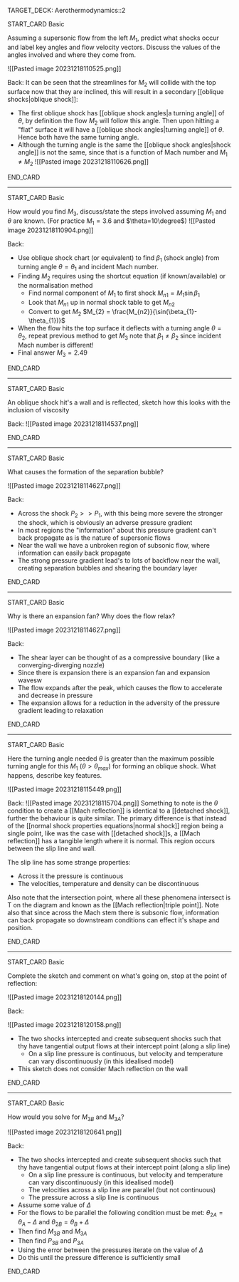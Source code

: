TARGET_DECK: Aerothermodynamics::2



START_CARD
Basic

Assuming a supersonic flow from the left $M_{1}$, predict what shocks occur and label key angles and flow velocity vectors. Discuss the values of the angles involved and where they come from.

![[Pasted image 20231218110525.png]]

Back: 
It can be seen that the streamlines for $M_{2}$ will collide with the top surface now that they are inclined, this will result in a secondary [[oblique shocks|oblique shock]]:
- The first oblique shock has [[oblique shock angles|a turning angle]] of $\theta$, by definition the flow $M_{2}$ will follow this angle. Then upon hitting a "flat" surface it will have a [[oblique shock angles|turning angle]] of $\theta$. Hence both have the same turning angle.
- Although the turning angle is the same the [[oblique shock angles|shock angle]] is not the same, since that is a function of Mach number and $M_{1}\neq M_{2}$
![[Pasted image 20231218110626.png]]

END_CARD


--------

START_CARD
Basic

How would you find $M_{3}$, discuss/state the steps involved assuming $M_{1}$ and $\theta$ are known. (For practice $M_{1} = 3.6$ and $\theta=10\degree$)
![[Pasted image 20231218110904.png]]

Back: 
- Use oblique shock chart (or equivalent) to find $\beta_{1}$ (shock angle) from turning angle $\theta=\theta_{1}$ and incident Mach number.
- Finding $M_{2}$ requires using the shortcut equation (if known/available) or the normalisation method
	- Find normal component of $M_{1}$ to first shock $M_{n1} = M_{1} \sin \beta_{1}$
	- Look that $M_{n1}$ up in normal shock table to get $M_{n2}$
	- Convert to get $M_{2}$ $M_{2} = \frac{M_{n2}}{\sin(\beta_{1}-\theta_{1})}$
- When the flow hits the top surface it deflects with a turning angle $\theta=\theta_{2}$, repeat previous method to get $M_{3}$ note that $\beta_{1}\neq \beta_{2}$ since incident Mach number is different!
- Final answer $M_{3}=2.49$

END_CARD


--------

START_CARD
Basic

An oblique shock hit's a wall and is reflected, sketch how this looks with the inclusion of viscosity

Back: 
![[Pasted image 20231218114537.png]]

END_CARD


--------

START_CARD
Basic

What causes the formation of the separation bubble?

![[Pasted image 20231218114627.png]]

Back: 
- Across the shock $P_{2}>>P_{1}$, with this being more severe the stronger the shock, which is obviously an adverse pressure gradient
- In most regions the "information" about this pressure gradient can't back propagate as is the nature of supersonic flows
- Near the wall we have a unbroken region of subsonic flow, where information can easily back propagate
- The strong pressure gradient lead's to lots of backflow near the wall, creating separation bubbles and shearing the boundary layer

END_CARD



--------

START_CARD
Basic

Why is there an expansion fan? Why does the flow relax?

![[Pasted image 20231218114627.png]]

Back: 
- The shear layer can be thought of as a compressive boundary (like a converging-diverging nozzle)
- Since there is expansion there is an expansion fan and expansion wavesw
- The flow expands after the peak, which causes the flow to accelerate and decrease in pressure
- The expansion allows for a reduction in the adversity of the pressure gradient leading to relaxation

END_CARD


--------

START_CARD
Basic

Here the turning angle needed $\theta$ is greater than the maximum possible turning angle for this $M_{1}$ ($\theta>\theta_{max}$) for forming an oblique shock. What happens, describe key features.

![[Pasted image 20231218115449.png]]

Back: 
![[Pasted image 20231218115704.png]]
Something to note is the $\theta$ condition to create a [[Mach reflection]] is identical to a [[detached shock]], further the behaviour is quite similar. The primary difference is that instead of the [[normal shock properties equations|normal shock]] region being a single point, like was the case with [[detached shock]]s, a [[Mach reflection]] has a tangible length where it is normal. This region occurs between the slip line and wall.

The slip line has some strange properties:
- Across it the pressure is continuous
- The velocities, temperature and density can be discontinuous

Also note that the intersection point, where all these phenomena intersect is T on the diagram and known as the [[Mach reflection|triple point]]. Note also that since across the Mach stem there is subsonic flow, information can back propagate so downstream conditions can effect it's shape and position.

END_CARD



--------

START_CARD
Basic

Complete the sketch and comment on what's going on, stop at the point of reflection:

![[Pasted image 20231218120144.png]]

Back: 

![[Pasted image 20231218120158.png]]
- The two shocks intercepted and create subsequent shocks such that thy have tangential output flows at their intercept point (along a slip line)
	- On a slip line pressure is continuous, but velocity and temperature can vary discontinuously (in this idealised model)
- This sketch does not consider Mach reflection on the wall

END_CARD



--------

START_CARD
Basic

How would you solve for $M_{3B}$ and $M_{3A}$?

![[Pasted image 20231218120641.png]]

Back: 
- The two shocks intercepted and create subsequent shocks such that thy have tangential output flows at their intercept point (along a slip line)
	- On a slip line pressure is continuous, but velocity and temperature can vary discontinuously (in this idealised model)
	- The velocities across a slip line are parallel (but not continuous)
	- The pressure across a slip line is continuous
- Assume some value of $\Delta$
- For the flows to be parallel the following condition must be met: $\theta_{2A} = \theta_{A} - \Delta \text{ and } \theta_{2B} = \theta_{B} + \Delta$
- Then find $M_{3B}$ and $M_{3A}$
- Then find $P_{3B}$ and $P_{3A}$
- Using the error between the pressures iterate on the value of $\Delta$
- Do this until the pressure difference is sufficiently small

END_CARD





